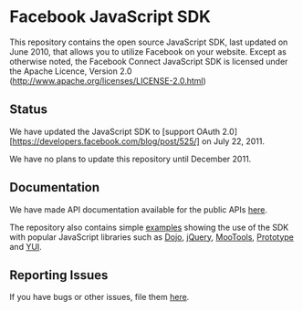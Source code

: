 Facebook JavaScript SDK
===============================

This repository contains the open source JavaScript SDK, last updated on June 2010, that allows you to
utilize Facebook on your website. Except as otherwise noted, the Facebook
Connect JavaScript SDK is licensed under the Apache Licence, Version 2.0
(http://www.apache.org/licenses/LICENSE-2.0.html)

Status
------
We have updated the JavaScript SDK to [support OAuth 2.0][https://developers.facebook.com/blog/post/525/] on July 22, 2011.

We have no plans to update this repository until December 2011. 

Documentation
-------------

We have made API documentation available for the public APIs [here][docs]. 

The repository also contains simple [examples][examples] showing the use of the
SDK with popular JavaScript libraries such as [Dojo][Dojo], [jQuery][jQuery],
[MooTools][MooTools], [Prototype][Prototype] and [YUI][YUI].

[docs]: http://developers.facebook.com/docs/reference/javascript/ "Public API Documentation"
[Dojo]: http://www.dojotoolkit.org/
[jQuery]: http://jquery.com/
[MooTools]: http://mootools.net/
[Prototype]: http://prototypejs.org/
[YUI]: http://developer.yahoo.com/yui/
[changelog]: http://github.com/facebook/connect-js/tree/master/changelog.md
[examples]: http://github.com/facebook/connect-js/tree/master/examples/

Reporting Issues
--------

If you have bugs or other issues, file them [here][issues].

[issues]: http://bugs.developers.facebook.net/enter_bug.cgi?product=SDKs
